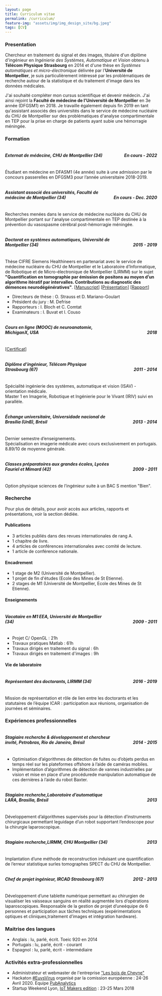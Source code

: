 ```yaml
---
layout: page
title: Curriculum vitae
permalink: /curriculum/
feature-img: "assets/img/img_design_site/bg.jpeg"
tags: [CV]
---
```

### Presentation
Chercheur en traitement du signal et des images, titulaire d'un diplôme d'ingénieur en _Ingénierie des Systèmes, Automatique et Vision_ obtenu à **Télécom Physique Strasbourg** en 2014 et d'une thèse en _Systèmes automatiques et micro-électronique_ délivrée par l'**Université de Montpellier**, je suis particulièrement intéressé par les problématiques de recherche autour de la statistique et du traitement d'image dans les données médicales.

J'ai souhaité compléter mon cursus scientifique et devenir médecin. J'ai ainsi rejoint la **Faculté de médecine de l'Université de Montpellier** en 3e année (DFGSM1) en 2018. Je travaille également depuis fin 2019 en tant qu'assistant associés des universités dans le service de médecine nucléaire du CHU de Montpellier sur des problématiques d'analyse compartimentale en TEP pour la prise en charge de patients ayant subie une hémorragie méningée.

<h3 style="text-align:left">Formation</h3>

<h5 style="text-align: left; width:69%; display: inline-block;">Externat de médecine, CHU de Montpellier (34)</h5>
<h5 style="text-align: right; width:30%;  display: inline-block;">En cours - 2022</h5>
<p>Étudiant en médecine en DFASM1 (4e année) suite à une admission par le concours passerelles en DFGSM3 pour l’année universitaire 2018-2019.</p>

<h5 style="text-align: left; width:69%; display: inline-block;">Assistant associé des universités, Faculté de médecine de Montpellier (34)</h5>
<h5 style="text-align: right; width:30%;  display: inline-block;">En cours - Dec. 2020</h5>
<p>Recherches menées dans le service de médecine nucléaire du CHU de Montpellier portant sur l'analyse
  compartimentale en TEP destinée à la prévention du vasospasme cérébral post-hémorragie méningée.</p>

<h5 style="text-align: left; width:69%; display: inline-block;">Doctorat en systèmes automatiques, Université de Montpellier (34)</h5>
<h5 style="text-align: right; width:30%;  display: inline-block;">2015 - 2019</h5>
<p>Thèse CIFRE Siemens Healthineers en partenariat avec le service de médecine nucléaire du CHU de
Montpellier et le Laboratoire d’Informatique, de Robotique et de Micro-électronique de Montpellier
(LIRMM) sur le sujet <b>"Quantification en tomographie par émission de positons au moyen d’un
algorithme itératif par intervalles. Contributions au diagnostic des démences neurodégénératives"</b>. [<a href="https://tel.archives-ouvertes.fr/tel-02476570/document">Manuscript</a>] [<a href="/assets/docs/these/Soutenance.pdf">Présentation</a>] [<a href="/assets/docs/these/Rapport.pdf">Rapport</a>]</p>
<ul  style="text-align:left">
  <li  style="text-align:left"> Directeurs de thèse : O. Strauss et D. Mariano-Goulart</li>
  <li  style="text-align:left"> Président du jury : M. Defrise</li>
  <li  style="text-align:left"> Rapporteurs : I. Bloch et C. Comtat</li>
  <li  style="text-align:left"> Examinateurs : I. Buvat et I. Couso</li>
</ul>


<h5 style="text-align: left; width:69%; display: inline-block;">Cours en ligne (MOOC) de neuroanatomie, MichiganX, USA</h5>
<h5 style="text-align: right; width:30%;  display: inline-block;">2018</h5>
<p>[<a href="/assets/docs/diplomes/Certificat_MOOC.pdf">Certificat</a>]</p>

<h5 style="text-align: left; width:69%; display: inline-block;">Diplôme d’ingénieur, Télécom Physique Strasbourg (67)</h5>
<h5 style="text-align: right; width:30%;  display: inline-block;">2011 - 2014</h5>
<p>Spécialité ingénierie des systèmes, automatique et vision (ISAV) - orientation médicale.<br>
Master 1 en Imagerie, Robotique et Ingénierie pour le Vivant (IRIV) suivi en parallèle.</p>

<h5 style="text-align: left; width:69%; display: inline-block;">Échange universitaire, Universidade nacional de Brasília (UnB), Brésil</h5>
<h5 style="text-align: right; width:30%;  display: inline-block;">2013 - 2014</h5>
<p>Dernier semestre d’enseignements.<br>
Spécialisation en imagerie médicale avec cours exclusivement en portugais.<br>
8.89/10 de moyenne générale.</p>

<h5 style="text-align: left; width:69%; display: inline-block;">Classes préparatoires aux grandes écoles, Lycées Fauriel et Mimard (42)</h5>
<h5 style="text-align: right; width:30%;  display: inline-block;">2009 - 2011</h5>
<p>Option physique sciences de l’ingénieur suite à un BAC S mention "Bien".</p>

<h3 style="text-align:left">Recherche</h3>

<p style="text-align:left"> Pour plus de détails, pour avoir accès aux articles, rapports et présentations, voir la <a>section dédiée</a>.</p>

<h4 style="text-align:left">Publications</h4>
<ul  style="text-align:left">
  <li  style="text-align:left"> 3 articles publiés dans des revues internationales de rang A.</li>
  <li  style="text-align:left"> 1 chapitre de livre.</li>
  <li  style="text-align:left"> 4 articles de conférences internationales avec comité de lecture.</li>
  <li  style="text-align:left"> 1 article de conférence nationale.</li>
</ul>

<h4 style="text-align:left">Encadrement</h4>
<ul  style="text-align:left">
  <li  style="text-align:left"> 1 stage de M2 (Université de Montpellier).</li>
  <li  style="text-align:left"> 1 projet de fin d'études (Ecole des Mines de St Etienne).</li>
  <li  style="text-align:left"> 2 stages de M1 (Université de Montpellier, Ecole des Mines de St Etienne).</li>
</ul>

<h4 style="text-align:left">Enseignements</h4>

<h5 style="text-align: left; width:69%; display: inline-block;">Vacataire en M1 EEA, Université de Montpellier (34)</h5>
<h5 style="text-align: right; width:30%;  display: inline-block;">2009 - 2011</h5>
<ul  style="text-align:left">
  <li  style="text-align:left"> Projet C/ OpenGL : 21h</li>
  <li  style="text-align:left"> Travaux pratiques Matlab : 61h</li>
  <li  style="text-align:left"> Travaux dirigés en traitement du signal : 6h</li>
  <li  style="text-align:left"> Travaux dirigés en traitement d'images : 9h</li>
</ul>

<h4 style="text-align:left">Vie de laboratoire</h4>

<h5 style="text-align: left; width:69%; display: inline-block;">Représentant des doctorants, LIRMM (34)</h5>
<h5 style="text-align: right; width:30%;  display: inline-block;">2016 - 2019</h5>
<p>Mission de représentation et rôle de lien entre les doctorants et les statutaires de l’équipe ICAR : participation aux réunions, organisation de journées et séminaires.</p>

<h3 style="text-align:left">Expériences professionnelles</h3>

<h5 style="text-align: left; width:69%; display: inline-block;">Stagiaire recherche & développement et chercheur invité, Petrobras, Rio de Janeiro, Brésil</h5>
<h5 style="text-align: right; width:30%;  display: inline-block;">2014 - 2015</h5>
<ul  style="text-align:left">
  <li  style="text-align:left"> Optimisation d’algorithmes de détection de fuites ou d’objets perdus en temps réel sur les plateformes offshore à l’aide de caméras mobiles.</li>
  <li  style="text-align:left"> Implémentation d’algorithmes de détection de vannes industrielles par vision et mise en place d’une procédurede manipulation automatique de ces dernières à l’aide du robot Baxter.</li>
</ul>

<h5 style="text-align: left; width:69%; display: inline-block;">Stagiaire recherche,Laboratoire d’automatique LARA, Brasilia, Brésil</h5>
<h5 style="text-align: right; width:30%;  display: inline-block;">2013</h5>
<p>Développement d’algorithmes supervisés pour la détection d’instruments chirurgicaux permettant leguidage d’un robot supportant l’endoscope pour la chirurgie laparoscopique.</p>

<h5 style="text-align: left; width:69%; display: inline-block;">Stagiaire recherche,LIRMM, CHU Montpellier (34)</h5>
<h5 style="text-align: right; width:30%;  display: inline-block;">2013</h5>
<p>Implantation d’une méthode de reconstruction induisant une quantification de l’erreur statistique surles tomographes SPECT du CHU de Montpellier.</p>

<h5 style="text-align: left; width:69%; display: inline-block;">Chef de projet ingénieur, IRCAD Strasbourg (67)</h5>
<h5 style="text-align: right; width:30%;  display: inline-block;">2012 - 2013</h5>
<p>Développement d’une tablette numérique permettant au chirurgien de visualiser les vaisseaux sanguins en réalité augmentée lors d’opérations laparoscopiques. Responsable de la
  gestion de projet d’uneéquipe de 6 personnes et participation aux tâches techniques (expérimentations optiques et cliniques,traitement d’images et intégration hardware).</p>

<h3 style="text-align:left">Maitrise des langues</h3>
<ul  style="text-align:left">
  <li  style="text-align:left"> Anglais : lu, parlé, écrit. Toeic 920 en 2014</li>
  <li  style="text-align:left"> Portugais : lu, parlé, écrit - courant </li>
  <li  style="text-align:left"> Espagnol : lu, parlé, écrit - intermédiaire</li>
</ul>

<h3 style="text-align:left">Activités extra-professionnelles</h3>
<ul  style="text-align:left">
  <li  style="text-align:left"> Administrateur et webmaster de l'entreprise <a href="https://www.lesboisdecheyne.com">"Les bois de Cheyne"</a></li>
  <li  style="text-align:left"> Hackaton <a href="https://euvsvirus.org">#EuvsVirus</a> organisé par la comission européenne : 24-26 Avril 2020. Equipe <a href="https://devpost.com/software/pubanalytics">PubAnalytics</a></li>
  <li  style="text-align:left"> Startup Weekend Lyon, <a href="http://communities.techstars.com/france/lyon/startup-weekend/12301">IoT Makers edition</a> : 23-25 Mars 2018 </li>
</ul>

